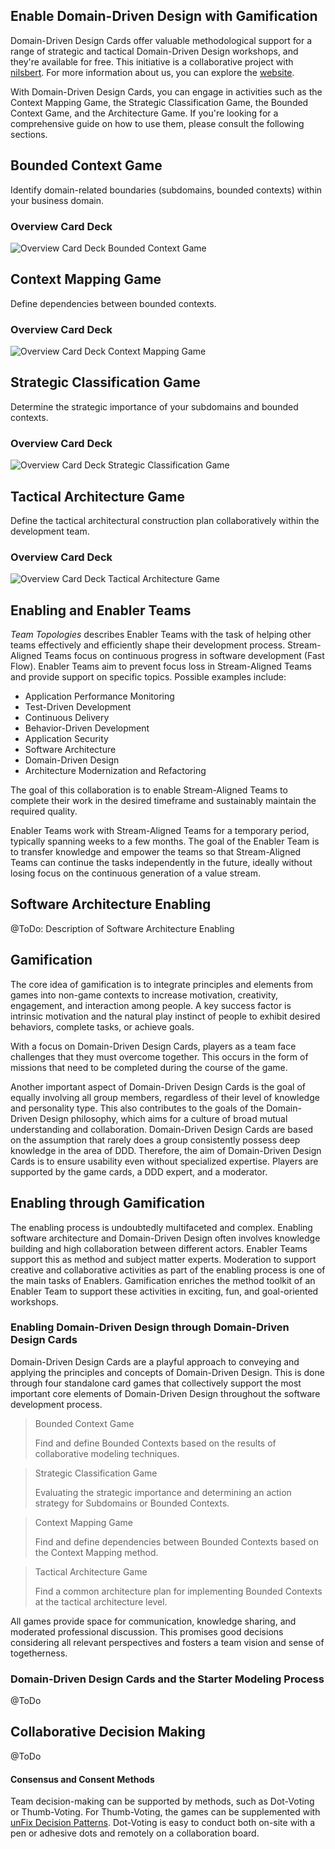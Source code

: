 
## Enable Domain-Driven Design with Gamification

Domain-Driven Design Cards offer valuable methodological support for a range of strategic and
tactical Domain-Driven Design workshops, and they're available for free. This initiative is a collaborative
project with [nilsbert](https://github.com/nilsbert). For more information about us, you can explore the [website](www.architecture-enablers.de).

With Domain-Driven Design Cards, you can engage in activities such as the Context Mapping Game,
the Strategic Classification Game, the Bounded Context Game, and the Architecture Game. If you're looking for a comprehensive guide
on how to use them, please consult the following sections.

## Bounded Context Game

Identify domain-related boundaries (subdomains, bounded contexts) within your business domain.

### Overview Card Deck

![Overview Card Deck Bounded Context Game](../img/Bounded_Context_Game_Cards_Overview.png)

## Context Mapping Game

Define dependencies between bounded contexts.

### Overview Card Deck

![Overview Card Deck Context Mapping Game](../img/Context_Mapping_Game_Cards_Overview.png)

## Strategic Classification Game

Determine the strategic importance of your subdomains and bounded contexts.

### Overview Card Deck

![Overview Card Deck Strategic Classification Game](../img/Strategic_Classification_Game_Cards_Overview.png)

## Tactical Architecture Game

Define the tactical architectural construction plan collaboratively within the development team.

### Overview Card Deck

![Overview Card Deck Tactical Architecture Game](../img/Tactical_Architecture_Game_Cards_Overview.png)


## Enabling and Enabler Teams

_Team Topologies_ describes Enabler Teams with the task of helping other teams effectively and efficiently shape their development process. Stream-Aligned Teams focus on continuous progress in software development (Fast Flow). Enabler Teams aim to prevent focus loss in Stream-Aligned Teams and provide support on specific topics. Possible examples include:
* Application Performance Monitoring
* Test-Driven Development
* Continuous Delivery
* Behavior-Driven Development
* Application Security
* Software Architecture
* Domain-Driven Design
* Architecture Modernization and Refactoring

The goal of this collaboration is to enable Stream-Aligned Teams to complete their work in the desired timeframe and sustainably maintain the required quality.

Enabler Teams work with Stream-Aligned Teams for a temporary period, typically spanning weeks to a few months. The goal of the Enabler Team is to transfer knowledge and empower the teams so that Stream-Aligned Teams can continue the tasks independently in the future, ideally without losing focus on the continuous generation of a value stream.

## Software Architecture Enabling

@ToDo: Description of Software Architecture Enabling

## Gamification

The core idea of gamification is to integrate principles and elements from games into non-game contexts to increase motivation, creativity, engagement, and interaction among people. A key success factor is intrinsic motivation and the natural play instinct of people to exhibit desired behaviors, complete tasks, or achieve goals.

With a focus on Domain-Driven Design Cards, players as a team face challenges that they must overcome together. This occurs in the form of missions that need to be completed during the course of the game.

Another important aspect of Domain-Driven Design Cards is the goal of equally involving all group members, regardless of their level of knowledge and personality type. This also contributes to the goals of the Domain-Driven Design philosophy, which aims for a culture of broad mutual understanding and collaboration. Domain-Driven Design Cards are based on the assumption that rarely does a group consistently possess deep knowledge in the area of DDD. Therefore, the aim of Domain-Driven Design Cards is to ensure usability even without specialized expertise. Players are supported by the game cards, a DDD expert, and a moderator.

## Enabling through Gamification

The enabling process is undoubtedly multifaceted and complex. Enabling software architecture and Domain-Driven Design often involves knowledge building and high collaboration between different actors. Enabler Teams support this as method and subject matter experts. Moderation to support creative and collaborative activities as part of the enabling process is one of the main tasks of Enablers. Gamification enriches the method toolkit of an Enabler Team to support these activities in exciting, fun, and goal-oriented workshops.

### Enabling Domain-Driven Design through Domain-Driven Design Cards

Domain-Driven Design Cards are a playful approach to conveying and applying the principles and concepts of Domain-Driven Design. This is done through four standalone card games that collectively support the most important core elements of Domain-Driven Design throughout the software development process.

> Bounded Context Game
>
> Find and define Bounded Contexts based on the results of collaborative modeling techniques.

> Strategic Classification Game
>
> Evaluating the strategic importance and determining an action strategy for Subdomains or Bounded Contexts.

> Context Mapping Game
>
> Find and define dependencies between Bounded Contexts based on the Context Mapping method.

> Tactical Architecture Game
>
> Find a common architecture plan for implementing Bounded Contexts at the tactical architecture level.

All games provide space for communication, knowledge sharing, and moderated professional discussion. This promises good decisions considering all relevant perspectives and fosters a team vision and sense of togetherness.

### Domain-Driven Design Cards and the Starter Modeling Process

@ToDo

## Collaborative Decision Making

@ToDo

#### Consensus and Consent Methods

Team decision-making can be supported by methods, such as Dot-Voting or Thumb-Voting. 
For Thumb-Voting, the games can be supplemented with [unFix Decision Patterns](https://unfix.com/decision-patterns). 
Dot-Voting is easy to conduct both on-site with a pen or adhesive dots and remotely on a collaboration board.